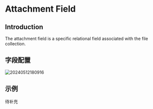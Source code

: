 # Attachment Field

<PluginInfo name="file-manager"></PluginInfo>

## Introduction

The attachment field is a specific relational field associated with the file collection.

## 字段配置

![20240512180916](https://static-docs.nocobase.com/20240512180916.png)

## 示例

待补充